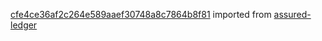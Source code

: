 [cfe4ce36af2c264e589aaef30748a8c7864b8f81](https://github.com/insolar/assured-ledger/commit/cfe4ce36af2c264e589aaef30748a8c7864b8f81) imported from [assured-ledger](https://github.com/insolar/assured-ledger)
